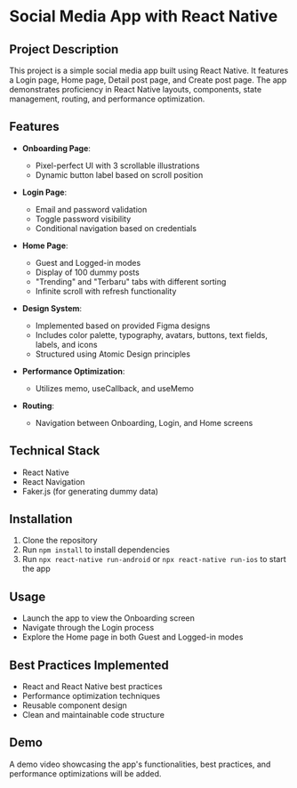 # Social Media App with React Native

## Project Description

This project is a simple social media app built using React Native. It features a Login page, Home page, Detail post page, and Create post page. The app demonstrates proficiency in React Native layouts, components, state management, routing, and performance optimization.

## Features

- **Onboarding Page**: 
  - Pixel-perfect UI with 3 scrollable illustrations
  - Dynamic button label based on scroll position

- **Login Page**:
  - Email and password validation
  - Toggle password visibility
  - Conditional navigation based on credentials

- **Home Page**:
  - Guest and Logged-in modes
  - Display of 100 dummy posts
  - "Trending" and "Terbaru" tabs with different sorting
  - Infinite scroll with refresh functionality

- **Design System**:
  - Implemented based on provided Figma designs
  - Includes color palette, typography, avatars, buttons, text fields, labels, and icons
  - Structured using Atomic Design principles

- **Performance Optimization**:
  - Utilizes memo, useCallback, and useMemo

- **Routing**:
  - Navigation between Onboarding, Login, and Home screens

## Technical Stack

- React Native
- React Navigation
- Faker.js (for generating dummy data)

## Installation

1. Clone the repository
2. Run `npm install` to install dependencies
3. Run `npx react-native run-android` or `npx react-native run-ios` to start the app

## Usage

- Launch the app to view the Onboarding screen
- Navigate through the Login process
- Explore the Home page in both Guest and Logged-in modes

## Best Practices Implemented

- React and React Native best practices
- Performance optimization techniques
- Reusable component design
- Clean and maintainable code structure

## Demo

A demo video showcasing the app's functionalities, best practices, and performance optimizations will be added.
